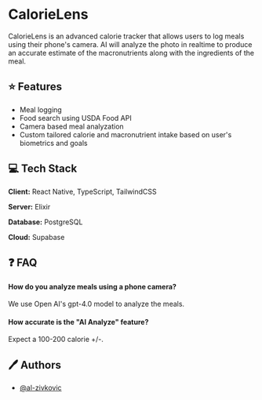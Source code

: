 
# CalorieLens

CalorieLens is an advanced calorie tracker that allows users to log meals using their phone's camera. AI will analyze the photo in realtime to produce an accurate estimate of the macronutrients along with the ingredients of the meal.


## ⭐️ Features

- Meal logging
- Food search using USDA Food API
- Camera based meal analyzation
- Custom tailored calorie and macronutrient intake based on user's biometrics and goals


## 💻 Tech Stack

**Client:** React Native, TypeScript, TailwindCSS

**Server:** Elixir

**Database:** PostgreSQL

**Cloud:** Supabase


## ❓ FAQ

#### How do you analyze meals using a phone camera?

We use Open AI's gpt-4.0 model to analyze the meals.

#### How accurate is the "AI Analyze" feature?

Expect a 100-200 calorie +/-.


## 🖊️ Authors

- [@al-zivkovic](https://www.github.com/al-zivkovic)

